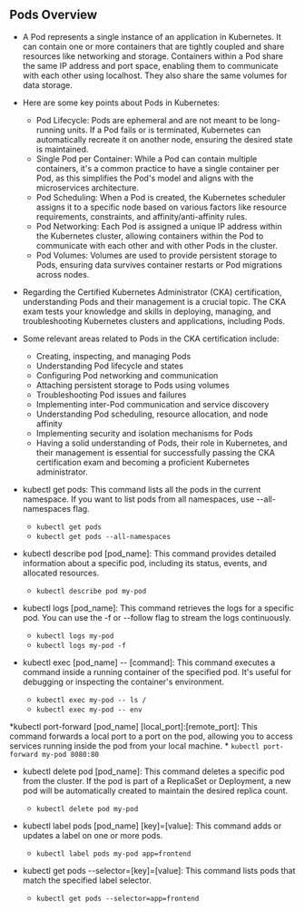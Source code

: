 ## Pods Overview

* A Pod represents a single instance of an application in Kubernetes. It can contain one or more containers that are tightly coupled and share resources like networking and storage. Containers within a Pod share the same IP address and port space, enabling them to communicate with each other using localhost. They also share the same volumes for data storage.

* Here are some key points about Pods in Kubernetes:

    * Pod Lifecycle: Pods are ephemeral and are not meant to be long-running units. If a Pod fails or is terminated, Kubernetes can automatically recreate it on another node, ensuring the desired state is maintained.
    * Single Pod per Container: While a Pod can contain multiple containers, it's a common practice to have a single container per Pod, as this simplifies the Pod's model and aligns with the microservices architecture.
    * Pod Scheduling: When a Pod is created, the Kubernetes scheduler assigns it to a specific node based on various factors like resource requirements, constraints, and affinity/anti-affinity rules.
    * Pod Networking: Each Pod is assigned a unique IP address within the Kubernetes cluster, allowing containers within the Pod to communicate with each other and with other Pods in the cluster.
    * Pod Volumes: Volumes are used to provide persistent storage to Pods, ensuring data survives container restarts or Pod migrations across nodes.

* Regarding the Certified Kubernetes Administrator (CKA) certification, understanding Pods and their management is a crucial topic. The CKA exam tests your knowledge and skills in deploying, managing, and troubleshooting Kubernetes clusters and applications, including Pods.

* Some relevant areas related to Pods in the CKA certification include:

    * Creating, inspecting, and managing Pods
    * Understanding Pod lifecycle and states
    * Configuring Pod networking and communication
    * Attaching persistent storage to Pods using volumes
    * Troubleshooting Pod issues and failures
    * Implementing inter-Pod communication and service discovery
    * Understanding Pod scheduling, resource allocation, and node affinity
    * Implementing security and isolation mechanisms for Pods
    * Having a solid understanding of Pods, their role in Kubernetes, and their management is essential for successfully passing the CKA certification exam and becoming a proficient Kubernetes administrator.


* kubectl get pods: This command lists all the pods in the current namespace. If you want to list pods from all namespaces, use --all-namespaces flag.
    * `kubectl get pods`
    * `kubectl get pods --all-namespaces`

* kubectl describe pod [pod_name]: This command provides detailed information about a specific pod, including its status, events, and allocated resources.
    * `kubectl describe pod my-pod`

* kubectl logs [pod_name]: This command retrieves the logs for a specific pod. You can use the -f or --follow flag to stream the logs continuously.
    * `kubectl logs my-pod`
    * `kubectl logs my-pod -f`

* kubectl exec [pod_name] -- [command]: This command executes a command inside a running container of the specified pod. It's useful for debugging or inspecting the container's environment.
    * `kubectl exec my-pod -- ls /`
    * `kubectl exec my-pod -- env`

*kubectl port-forward [pod_name] [local_port]:[remote_port]: This command forwards a local port to a port on the pod, allowing you to access services running inside the pod from your local machine.
    * `kubectl port-forward my-pod 8080:80`

* kubectl delete pod [pod_name]: This command deletes a specific pod from the cluster. If the pod is part of a ReplicaSet or Deployment, a new pod will be automatically created to maintain the desired replica count.
    * `kubectl delete pod my-pod`

* kubectl label pods [pod_name] [key]=[value]: This command adds or updates a label on one or more pods.
    * `kubectl label pods my-pod app=frontend`

* kubectl get pods --selector=[key]=[value]: This command lists pods that match the specified label selector.
    * `kubectl get pods --selector=app=frontend`

